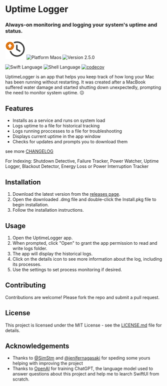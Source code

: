 # Uptime Logger

### Always-on monitoring and logging your system's uptime and status.

![UptimeLogger Icon](Resources/Assets.xcassets/AppIcon.appiconset/64.png)
![Platform Maos](https://img.shields.io/badge/platform-macOS-lightgrey.svg)
![Version 2.5.0](https://img.shields.io/badge/Version-2.5.0-orange.svg)

![Swift Language](https://img.shields.io/badge/language-Swift-green.svg)
![Shell Language](https://img.shields.io/badge/language-Bash-orange.svg)
[![codecov](https://codecov.io/gh/victorwads/UptimeLogger/branch/main/graph/badge.svg?token=EH6WPEA7HC)](https://codecov.io/gh/victorwads/UptimeLogger)

UptimeLogger is an app that helps you keep track of how long your Mac has been running without restarting. It was created after a MacBook suffered water damage and started shutting down unexpectedly, prompting the need to monitor system uptime. 😔

## Features

- Installs as a service and runs on system load
- Logs uptime to a file for historical tracking
- Logs running proccesses to a file for troubleshooting
- Displays current uptime in the app window
- Checks for updates and prompts you to download them

see more [CHANGELOG](CHANGELOG.md)

For Indexing: Shutdown Detective, Failure Tracker, Power Watcher, Uptime Logger, Blackout Detector, Energy Loss or Power Interruption Tracker

## Installation

1. Download the latest version from the [releases page](https://github.com/victorwads/UptimeLogger/releases).
2. Open the downloaded .dmg file and double-click the Install.pkg file to begin installation.
3. Follow the installation instructions.

## Usage

1. Open the UptimeLogger app.
2. When prompted, click "Open" to grant the app permission to read and write logs folder.
3. The app will display the historical logs.
4. Click on the details icon to see more information about the log, including its processes.
5. Use the settings to set process monitoring if desired.

## Contributing

Contributions are welcome! Please fork the repo and submit a pull request.

## License

This project is licensed under the MIT License - see the [LICENSE.md](LICENSE.md) file for details.

## Acknowledgements

- Thanks to [@SimStm](https://github.com/SimStm) and [@jenifernagasaki](https://github.com/jenifernagasaki) for speding some yours helping with improving the project
- Thanks to [OpenAI](https://openai.com/) for training ChatGPT, the language model used to answer questions about this project and help me to learch SwiftUI from scratch.
